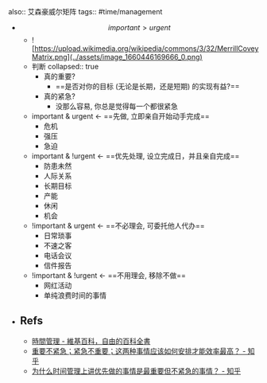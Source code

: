 also:: 艾森豪威尔矩阵
tags:: #time/management
- $$important > urgent$$
  - ![https://upload.wikimedia.org/wikipedia/commons/3/32/MerrillCoveyMatrix.png](../assets/image_1660446169666_0.png)
  - 判断
    collapsed:: true
    - 真的重要?
      - ==是否对你的目标 (无论是长期，还是短期) 的实现有益?==
    - 真的紧急?
      - 没那么容易, 你总是觉得每一个都很紧急
  - important & urgent <- ==先做, 立即亲自开始动手完成==
    - 危机
    - 强压
    - 急迫
  - important & !urgent <- ==优先处理, 设立完成日，并且亲自完成==
    - 防患未然
    - 人际关系
    - 长期目标
    - 产能
    - 休闲
    - 机会
  - !important & urgent <- ==不必理会, 可委托他人代办==
    - 日常琐事
    - 不速之客
    - 电话会议
    - 信件报告
  - !important & !urgent <- ==不用理会, 移除不做==
    - 网红活动
    - 单纯浪费时间的事情
- ## Refs
  - [時間管理 - 維基百科，自由的百科全書](https://zh.wikipedia.org/wiki/%E6%97%B6%E9%97%B4%E7%AE%A1%E7%90%86#%E8%89%BE%E6%A3%AE%E8%B1%AA%E5%A8%81%E5%B0%94%E6%B3%95%E5%89%87)
  - [重要不紧急；紧急不重要；这两种事情应该如何安排才能效率最高？ - 知乎](https://www.zhihu.com/question/29519810)
  - [为什么时间管理上讲优先做的事情是最重要但不紧急的事情？ - 知乎](https://www.zhihu.com/question/20247508)